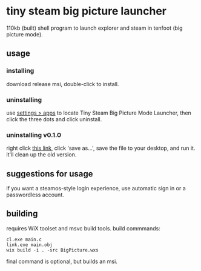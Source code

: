 # tiny steam big picture launcher
110kb (built) shell program to launch explorer and steam in tenfoot (big picture mode).
## usage
### installing
download release msi, double-click to install.
### uninstalling
use [settings > apps](ms-settings:appsfeatures) to locate Tiny Steam Big Picture Mode Launcher, then click the three dots and click uninstall.
### uninstalling v0.1.0
right click [this link](https://github.com/overestimate/tiny-steam-big-picture-launcher/raw/v0.1.0/uninstall.bat), click 'save as...', save the file to your desktop, and run it. it'll clean up the old version. 
## suggestions for usage
if you want a steamos-style login experience, use automatic sign in or a passwordless account.
## building
requires WiX toolset and msvc build tools. build commmands:
```
cl.exe main.c
link.exe main.obj
wix build -i . -src BigPicture.wxs
```
final command is optional, but builds an msi.
